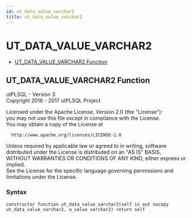 ```yaml
---
id: ut_data_value_varchar2
title: ut_data_value_varchar2
---
```


# UT_DATA_VALUE_VARCHAR2






- [UT_DATA_VALUE_VARCHAR2 Function](#ut_data_value_varchar2)












 
## UT_DATA_VALUE_VARCHAR2 Function<a name="ut_data_value_varchar2"></a>


<p>
<p>utPLSQL - Version 3<br />  Copyright 2016 - 2017 utPLSQL Project</p><p>  Licensed under the Apache License, Version 2.0 (the &quot;License&quot;):<br />  you may not use this file except in compliance with the License.<br />  You may obtain a copy of the License at</p><pre><code>  http://www.apache.org/licenses/LICENSE-2.0</code></pre><p>  Unless required by applicable law or agreed to in writing, software<br />  distributed under the License is distributed on an &quot;AS IS&quot; BASIS,<br />  WITHOUT WARRANTIES OR CONDITIONS OF ANY KIND, either express or implied.<br />  See the License for the specific language governing permissions and<br />  limitations under the License.</p>
</p>

### Syntax
```plsql
constructor function ut_data_value_varchar2(self in out nocopy ut_data_value_varchar2, a_value varchar2) return self
```

 





 
